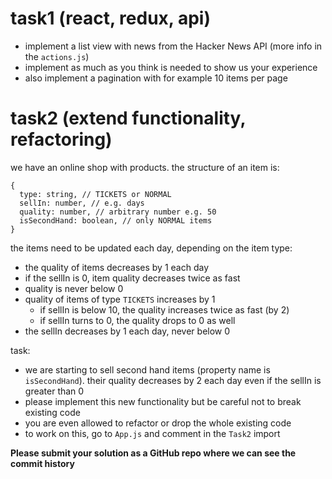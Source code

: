 # task1 (react, redux, api)
- implement a list view with news from the Hacker News API (more info in the ``actions.js``)
- implement as much as you think is needed to show us your experience
- also implement a pagination with for example 10 items per page

# task2 (extend functionality, refactoring)
we have an online shop with products. the structure of an item is:
```
{
  type: string, // TICKETS or NORMAL
  sellIn: number, // e.g. days
  quality: number, // arbitrary number e.g. 50
  isSecondHand: boolean, // only NORMAL items
}
```
the items need to be updated each day, depending on the item type:
- the quality of items decreases by 1 each day
- if the sellIn is 0, item quality decreases twice as fast
- quality is never below 0
- quality of items of type ``TICKETS`` increases by 1
    - if sellIn is below 10, the quality increases twice as fast (by 2)
    - if sellIn turns to 0, the quality drops to 0 as well
- the sellIn decreases by 1 each day, never below 0

task:
- we are starting to sell second hand items (property name is ``isSecondHand``). their quality decreases by 2 each day even if the sellIn is greater than 0
- please implement this new functionality but be careful not to break existing code
- you are even allowed to refactor or drop the whole existing code
- to work on this, go to ``App.js`` and comment in the ``Task2`` import

**Please submit your solution as a GitHub repo where we can see the commit history**
